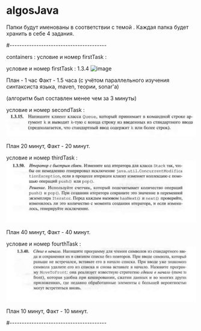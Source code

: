 # algosJava
Папки будут именованы в соответствии с темой .
Каждая папка будет хранить в себе 4 задания.

#----------------------------------------

containers :
условие и номер firstTask : 

условие и номер firstTask :  1.3.4
![image](https://github.com/user-attachments/assets/4e9bd21a-9be7-4046-9ddf-e9ad11be3b03)

План - 1 час 
Факт - 1.5 часа
(с учётом параллельного изучения синтаксиста языка, maven, теории, sonar'a)

(алгоритм был составлен менее чем за 3 минуты)


условие и номер secondTask :
![img.png](img.png)

План 20 минут, Факт - 20 минут.



условие и номер thirdTask :![img_1.png](img_1.png)

План 40 минут, Факт - 40 минут.


условие и номер fourthTask :![img_2.png](img_2.png)

План 10 минут, Факт - 10 минут.




#----------------------------------------




